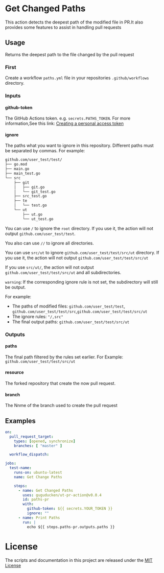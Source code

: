 # Get Changed Paths

This action detects the deepest path of the modified file in PR.It also provides some features to assist in handling pull requests

## Usage

Returns the deepest path to the file changed by the pull request

### First

Create a workflow `paths.yml` file in your repositories `.github/workflows `directory.

### Inputs

#### github-token

The GitHub Actions token. e.g. `secrets.PATHS_TOKEN`. For more information,See this link: [Creating a personal access token](https://docs.github.com/cn/authentication/keeping-your-account-and-data-secure/creating-a-personal-access-token)

#### ignore

The paths what you want to ignore in this repository. Different paths must be separated by commas. For example: 

~~~bash
github.com/user_test/test/
├── go.mod
├── main.go
├── main_test.go
└── src
    ├── git
    │   ├── git.go
    │   └── git_test.go
    ├── src_test.go
    ├── te
    │   └── test.go
    └── ut
        ├── ut.go
        └── ut_test.go
~~~

You can use `/` to ignore the `root` directory. If you use it, the action will not output `github.com/user_test/test`.

You also can use `//` to ignore all directories.

You can use `src/ut` to ignore `github.com/user_test/test/src/ut` directory. If you use it, the action will not output `github.com/user_test/test/src/ut`

If you use `src/ut/`, the action will not output `github.com/user_test/test/src/ut` and all subdirectories.

`warning`: If the corresponding ignore rule is not set, the subdirectory will still be output.

For example: 

- The paths of modified files: `github.com/user_test/test`,` github.com/user_test/test/src`,`github.com/user_test/test/src/ut`
- The ignore rules: `"/,src"`
- The final output paths: `github.com/user_test/test/src/ut`

### Outputs

#### paths

The final path filtered by the rules set earlier. For Example: `github.com/user_test/test/src/ut`

#### resource

The forked repository that create the now pull request. 

#### branch

The Nnme of the branch used to create the pull request

## Examples

~~~yaml
on:
  pull_request_target:
    types: [opened, synchronize]
    branches: [ "master" ]

  workflow_dispatch:

jobs:
  test-name:
    runs-on: ubuntu-latest
    name: Get Change Paths

    steps:
      - name: Get Changed Paths
        uses: guguducken/ut-pr-action@v0.0.4
        id: paths-pr
        with:
          github-token: ${{ secrets.YOUR_TOKEN }}
          ignore: ""
      - name: Print Paths
        run: |
          echo ${{ steps.paths-pr.outputs.paths }}
~~~

# License

The scripts and documentation in this project are released under the [MIT License](https://github.com/guguducken/change-paths-action/blob/master/LICENSE)